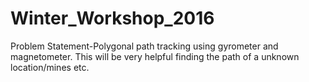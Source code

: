 # Winter_Workshop_2016
Problem Statement-Polygonal path tracking using gyrometer and magnetometer.
                  This will be very helpful finding the path of a unknown location/mines etc.
